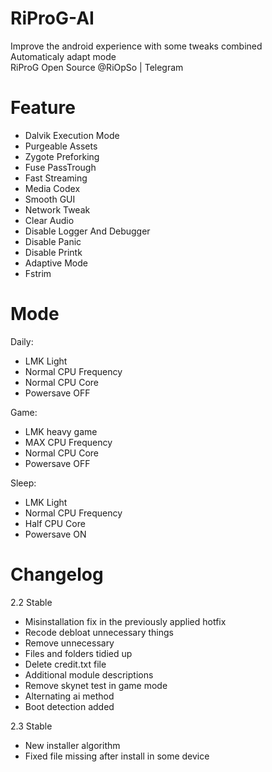 # RiProG-AI

Improve the android experience with some tweaks combined <br />
Automaticaly adapt  mode <br />
RiProG Open Source @RiOpSo | Telegram  <br />

# Feature
- Dalvik Execution Mode
- Purgeable Assets
- Zygote Preforking
- Fuse PassTrough
- Fast Streaming
- Media Codex
- Smooth GUI
- Network Tweak
- Clear Audio
- Disable Logger And Debugger
- Disable Panic
- Disable Printk
- Adaptive Mode
- Fstrim

# Mode

Daily:
- LMK Light
- Normal CPU Frequency
- Normal CPU Core
- Powersave OFF

Game:
- LMK heavy game
- MAX CPU Frequency
- Normal CPU Core
- Powersave OFF

Sleep:
- LMK Light
- Normal CPU Frequency
- Half CPU Core
- Powersave ON

# Changelog

2.2 Stable
- Misinstallation fix in the previously applied hotfix
- Recode debloat unnecessary things
- Remove unnecessary
- Files and folders tidied up
- Delete credit.txt file
- Additional module descriptions
- Remove skynet test in game mode
- Alternating ai method
- Boot detection added

2.3 Stable
- New installer algorithm
- Fixed file missing after install in some device